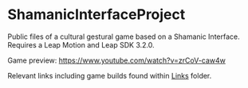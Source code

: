 # ShamanicInterfaceProject

Public files of a cultural gestural game based on a Shamanic Interface. Requires a Leap Motion and Leap SDK 3.2.0.

Game preview: https://www.youtube.com/watch?v=zrCoV-caw4w

Relevant links including game builds found within [Links](Links) folder.
